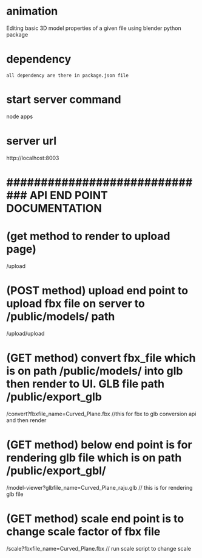 # animation
Editing basic 3D model properties of a given file using blender python package
# dependency
    all dependency are there in package.json file
# start server command
node apps

# server url
http://localhost:8003


# ############################## API END POINT DOCUMENTATION ##################################################

 # (get method to render to upload page) 
/upload

# (POST method) upload end point to upload fbx file on server to /public/models/  path
/upload/upload 

# (GET method) convert fbx_file which is on path /public/models/ into glb then render to UI. GLB file path /public/export_glb
/convert?fbxfile_name=Curved_Plane.fbx  //this for fbx to glb conversion api and then render

# (GET method)  below end point is for rendering glb file which is on path /public/export_gbl/
/model-viewer?glbfile_name=Curved_Plane_raju.glb // this is for rendering glb file

# (GET method) scale end point is to change scale factor of fbx file
/scale?fbxfile_name=Curved_Plane.fbx                // run scale script to change scale

# #####################################################################################################



